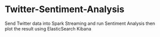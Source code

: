 # Twitter-Sentiment-Analysis
 Send Twitter data into Spark Streaming and run Sentiment Analysis then plot the result using ElasticSearch Kibana
